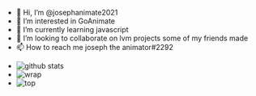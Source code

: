 - 👋 Hi, I’m @josephanimate2021
- 👀 I’m interested in GoAnimate
- 🌱 I’m currently learning javascript
- 💞️ I’m looking to collaborate on lvm projects some of my friends made
- 📫 How to reach me joseph the animator#2292

<!---
josephanimate2021/josephanimate2021 is a ✨ special ✨ repository because its `README.md` (this file) appears on your GitHub profile.
You can click the Preview link to take a look at your changes.
--->

- ![github stats](https://github-readme-stats.vercel.app/api?username=josephanimate2021&count_private=true&show_icons=true&theme=dark)
- ![wrap](https://github-readme-stats.vercel.app/api/pin/?username=josephanimate2021&repo=josephanimate2021&theme=dark&show_owner=true)
- ![top](https://github-readme-stats.vercel.app/api/top-langs/?username=josephanimate2021&theme=dark)

